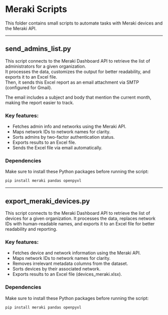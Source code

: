 # Meraki Scripts

This folder contains small scripts to automate tasks with Meraki devices and the Meraki API.

---

## send_admins_list.py

This script connects to the Meraki Dashboard API to retrieve the list of administrators for a given organization.  
It processes the data, customizes the output for better readability, and exports it to an Excel file.  
Then, it sends this Excel report as an email attachment via SMTP (configured for Gmail).

The email includes a subject and body that mention the current month, making the report easier to track.

### Key features:
- Fetches admin info and networks using the Meraki API.
- Maps network IDs to network names for clarity.
- Sorts admins by two-factor authentication status.
- Exports results to an Excel file.
- Sends the Excel file via email automatically.

### Dependencies

Make sure to install these Python packages before running the script:

```bash
pip install meraki pandas openpyxl
```

---

## export_meraki_devices.py

This script connects to the Meraki Dashboard API to retrieve the list of devices for a given organization.
It processes the data, replaces network IDs with human-readable names, and exports it to an Excel file for better readability and reporting.

### Key features:
- Fetches device and network information using the Meraki API.
- Maps network IDs to network names for clarity.
- Removes irrelevant metadata columns from the dataset.
- Sorts devices by their associated network.
- Exports results to an Excel file (devices_meraki.xlsx).

### Dependencies

Make sure to install these Python packages before running the script:

```bash
pip install meraki pandas openpyxl
```


